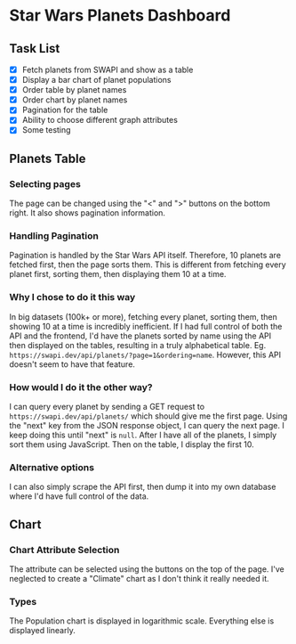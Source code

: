 # Star Wars Planets Dashboard

## Task List
 - [x] Fetch planets from SWAPI and show as a table
 - [x] Display a bar chart of planet populations
 - [x] Order table by planet names
 - [x] Order chart by planet names
 - [x] Pagination for the table
 - [x] Ability to choose different graph attributes
 - [x] Some testing

## Planets Table

### Selecting pages
The page can be changed using the "<" and ">" buttons on the bottom right. It also shows pagination information.

### Handling Pagination
Pagination is handled by the Star Wars API itself. Therefore, 10 planets are fetched first, then the page sorts them. This is different from fetching every planet first, sorting them, then displaying them 10 at a time.

### Why I chose to do it this way
In big datasets (100k+ or more), fetching every planet, sorting them, then showing 10 at a time is incredibly inefficient. If I had full control of both the API and the frontend, I'd have the planets sorted by name using the API then displayed on the tables, resulting in a truly alphabetical table. Eg. `https://swapi.dev/api/planets/?page=1&ordering=name`. However, this API doesn't seem to have that feature.

### How would I do it the other way?
I can query every planet by sending a GET request to `https://swapi.dev/api/planets/` which should give me the first page. Using the "next" key from the JSON response object, I can query the next page. I keep doing this until "next" is `null`. After I have all of the planets, I simply sort them using JavaScript. Then on the table, I display the first 10.

### Alternative options
I can also simply scrape the API first, then dump it into my own database where I'd have full control of the data.

## Chart

### Chart Attribute Selection
The attribute can be selected using the buttons on the top of the page. I've neglected to create a "Climate" chart as I don't think it really needed it.

### Types
The Population chart is displayed in logarithmic scale. Everything else is displayed linearly.

 
